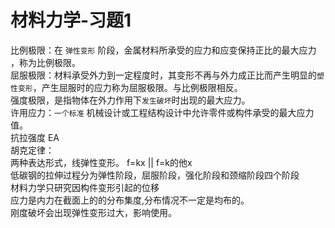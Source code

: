 # 材料力学-习题1
比例极限：在 `弹性变形` 阶段，金属材料所承受的应力和应变保持正比的最大应力 ，称为比例极限。   
屈服极限：材料承受外力到一定程度时，其变形不再与外力成正比而产生明显的`塑性变形`，产生屈服时的应力称为屈服极限。与比例极限相反。     
强度极限，是指物体在外力作用下`发生破坏`时出现的最大应力。  
许用应力：`一个标准` 机械设计或工程结构设计中允许零件或构件承受的最大应力值。  
抗拉强度 EA   
胡克定律：  
两种表达形式，线弹性变形。  f=kx || f=k的他x   
低碳钢的拉伸过程分为弹性阶段，屈服阶段，强化阶段和颈缩阶段四个阶段   
材料力学只研究因构件变形引起的位移    
应力是内力在截面上的的分布集度,分布情况不一定是均布的。    
刚度破坏会出现弹性变形过大，影响使用。

